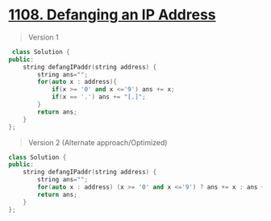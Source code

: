 # [1108. Defanging an IP Address](https://leetcode.com/problems/defanging-an-ip-address/)
> Version 1
```c++
 class Solution {
public:
    string defangIPaddr(string address) {
        string ans="";
        for(auto x : address){
            if(x >= '0' and x <='9') ans += x;
            if(x == '.') ans += "[.]";
        }
        return ans;
    }
};
```

> Version 2 (Alternate approach/Optimized)
```c++
class Solution {
public:
    string defangIPaddr(string address) {
        string ans="";
        for(auto x : address) (x >= '0' and x <='9') ? ans += x : ans += "[.]";
        return ans;
    }
};
```
